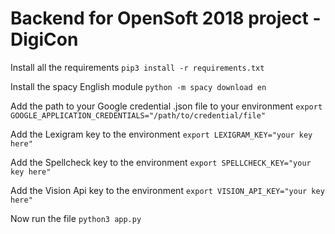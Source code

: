 # Backend for OpenSoft 2018 project - DigiCon

Install all the requirements `pip3 install -r requirements.txt`

Install the spacy English module `python -m spacy download en`

Add the path to your Google credential .json file to your environment `export  GOOGLE_APPLICATION_CREDENTIALS="/path/to/credential/file"`

Add the Lexigram key to the environment `export LEXIGRAM_KEY="your key here"` 

Add the Spellcheck key to the environment `export SPELLCHECK_KEY="your key here"`

Add the Vision Api key to the environment `export VISION_API_KEY="your key here"`

Now run the file `python3 app.py`
